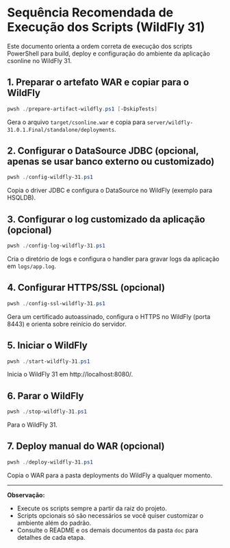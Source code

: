 # Sequência Recomendada de Execução dos Scripts (WildFly 31)

Este documento orienta a ordem correta de execução dos scripts PowerShell para build, deploy e configuração do ambiente da aplicação csonline no WildFly 31.

## 1. Preparar o artefato WAR e copiar para o WildFly
```powershell
pwsh ./prepare-artifact-wildfly.ps1 [-DskipTests]
```
Gera o arquivo `target/csonline.war` e copia para `server/wildfly-31.0.1.Final/standalone/deployments`.

## 2. Configurar o DataSource JDBC (opcional, apenas se usar banco externo ou customizado)
```powershell
pwsh ./config-wildfly-31.ps1
```
Copia o driver JDBC e configura o DataSource no WildFly (exemplo para HSQLDB).

## 3. Configurar o log customizado da aplicação (opcional)
```powershell
pwsh ./config-log-wildfly-31.ps1
```
Cria o diretório de logs e configura o handler para gravar logs da aplicação em `logs/app.log`.

## 4. Configurar HTTPS/SSL (opcional)
```powershell
pwsh ./config-ssl-wildfly-31.ps1
```
Gera um certificado autoassinado, configura o HTTPS no WildFly (porta 8443) e orienta sobre reinício do servidor.

## 5. Iniciar o WildFly
```powershell
pwsh ./start-wildfly-31.ps1
```
Inicia o WildFly 31 em http://localhost:8080/.

## 6. Parar o WildFly
```powershell
pwsh ./stop-wildfly-31.ps1
```
Para o WildFly 31.

## 7. Deploy manual do WAR (opcional)
```powershell
pwsh ./deploy-wildfly-31.ps1
```
Copia o WAR para a pasta deployments do WildFly a qualquer momento.

---

**Observação:**
- Execute os scripts sempre a partir da raiz do projeto.
- Scripts opcionais só são necessários se você quiser customizar o ambiente além do padrão.
- Consulte o README e os demais documentos da pasta `doc` para detalhes de cada etapa.
